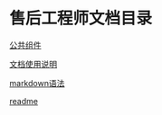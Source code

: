 # 售后工程师文档目录
[公共组件](#/component)

[文档使用说明](#/docInstructions)

[markdown语法](https://sindresorhus.com/github-markdown-css/)

[readme](#/readme)
